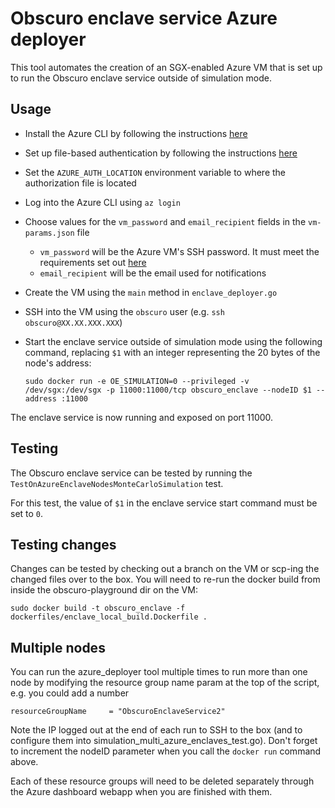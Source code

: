 # Obscuro enclave service Azure deployer

This tool automates the creation of an SGX-enabled Azure VM that is set up to run the Obscuro enclave service outside 
of simulation mode.

## Usage

* Install the Azure CLI by following the instructions [here](https://docs.microsoft.com/en-us/cli/azure/install-azure-cli)
* Set up file-based authentication by following the instructions [here](https://docs.microsoft.com/en-us/azure/developer/go/azure-sdk-authorization#use-file-based-authentication)
* Set the `AZURE_AUTH_LOCATION` environment variable to where the authorization file is located
* Log into the Azure CLI using `az login`
* Choose values for the `vm_password` and `email_recipient` fields in the `vm-params.json` file
  * `vm_password` will be the Azure VM's SSH password. It must meet the requirements set out [here](https://docs.microsoft.com/en-us/azure/virtual-machines/windows/faq#what-are-the-password-requirements-when-creating-a-vm-)
  * `email_recipient` will be the email used for notifications
* Create the VM using the `main` method in `enclave_deployer.go`
* SSH into the VM using the `obscuro` user (e.g. `ssh obscuro@XX.XX.XXX.XXX`)
* Start the enclave service outside of simulation mode using the following command, replacing `$1` with an integer 
  representing the 20 bytes of the node's address:

      sudo docker run -e OE_SIMULATION=0 --privileged -v /dev/sgx:/dev/sgx -p 11000:11000/tcp obscuro_enclave --nodeID $1 --address :11000

The enclave service is now running and exposed on port 11000.

## Testing

The Obscuro enclave service can be tested by running the `TestOnAzureEnclaveNodesMonteCarloSimulation` test.

For this test, the value of `$1` in the enclave service start command must be set to `0`.

## Testing changes

Changes can be tested by checking out a branch on the VM or scp-ing the changed files over to the box. You will need to 
re-run the docker build from inside the obscuro-playground dir on the VM:

    sudo docker build -t obscuro_enclave -f dockerfiles/enclave_local_build.Dockerfile .

## Multiple nodes

You can run the azure_deployer tool multiple times to run more than one node by modifying the resource group name param
at the top of the script, e.g. you could add a number

    resourceGroupName     = "ObscuroEnclaveService2"

Note the IP logged out at the end of each run to SSH to the box (and to configure them into simulation_multi_azure_enclaves_test.go).
Don't forget to increment the nodeID parameter when you call the `docker run` command above.

Each of these resource groups will need to be deleted separately through the Azure dashboard webapp when you are finished with them.